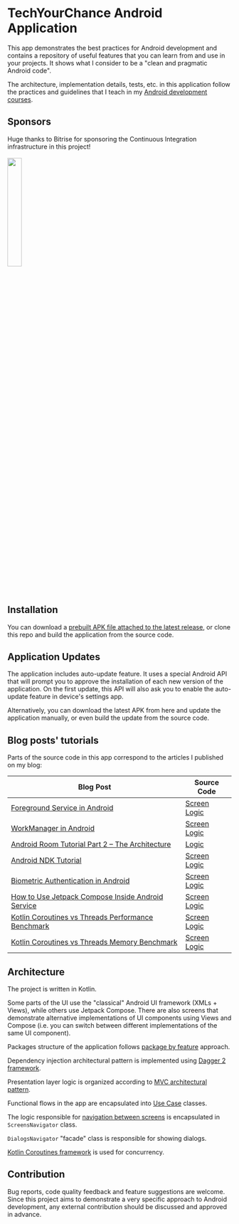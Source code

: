 # TechYourChance Android Application
This app demonstrates the best practices for Android development and contains a repository of useful features that you can learn from and use in your projects. It shows what I consider to be a "clean and pragmatic Android code".

The architecture, implementation details, tests, etc. in this application follow the practices and guidelines that I teach in my [Android development courses](https://www.techyourchance.com/courses/).

## Sponsors
<p>
    Huge thanks to Bitrise for sponsoring the Continuous Integration infrastructure in this project!<br><br>
    <a href="https://bitrise.io/?utm_source=twitter&utm_medium=social&utm_campaign=vasiliy-zukanov&utm_content=sponsored-post" target="_blank">
        <img src="https://github.com/techyourchance/TechYourChance-Android-Application/assets/12713429/e5c83f31-6caf-416c-93cf-cef713d0bd3d" width="25%" height="25%">
    </a>
</p>

## Installation

You can download a [prebuilt APK file attached to the latest release](https://github.com/techyourchance/TechYourChance-Android-Application/releases/latest), or clone this repo and build the application from the source code.

## Application Updates

The application includes auto-update feature. It uses a special Android API that will prompt you to approve the installation of each new version of the application. On the first update, this API will also ask you to enable the auto-update feature in device's settings app.

Alternatively, you can download the latest APK from here and update the application manually, or even build the update from the source code.

## Blog posts' tutorials

Parts of the source code in this app correspond to the articles I published on my blog:

| **Blog Post** | **Source Code** |
|---------------|-----------------|
| [Foreground Service in Android](https://www.techyourchance.com/foreground-service-in-android/) | [Screen](app/src/main/java/com/techyourchance/android/screens/foregroundservice) <br> [Logic](app/src/main/java/com/techyourchance/android/backgroundwork/foregroundservice) |
| [WorkManager in Android](https://www.techyourchance.com/work-manager-android-tutorial/) | [Screen](app/src/main/java/com/techyourchance/android/screens/workmanager) <br> [Logic](app/src/main/java/com/techyourchance/android/backgroundwork/workmanager) |
| [Android Room Tutorial Part 2 – The Architecture](https://www.techyourchance.com/android-room-tutorial-architecture/) | [Logic](https://github.com/techyourchance/TechYourChance-Android-Application/tree/master/database/src/main/java/com/techyourchance/android/database) |
| [Android NDK Tutorial](https://www.techyourchance.com/android-ndk-tutorial/) | [Screen](app/src/main/java/com/techyourchance/android/screens/ndkbasics) <br> [Logic](app/src/main/java/com/techyourchance/android/ndk) |
| [Biometric Authentication in Android](https://www.techyourchance.com/biometric-authentication-in-android/) | [Screen](app/src/main/java/com/techyourchance/android/screens/biometricauth) <br> [Logic](app/src/main/java/com/techyourchance/android/biometric) |
| [How to Use Jetpack Compose Inside Android Service](https://www.techyourchance.com/jetpack-compose-inside-android-service/) | [Screen](https://github.com/techyourchance/TechYourChance-Android-Application/tree/master/app/src/main/java/com/techyourchance/android/screens/composeoverlay) <br> [Logic](https://github.com/techyourchance/TechYourChance-Android-Application/tree/master/app/src/main/java/com/techyourchance/android/overlay) |
| [Kotlin Coroutines vs Threads Performance Benchmark](https://www.techyourchance.com/kotlin-coroutines-vs-threads-performance-benchmark/) | [Screen](app/src/main/java/com/techyourchance/android/screens/benchmarks/backgroundtasksstartupbenchmark) <br> [Logic](app/src/main/java/com/techyourchance/android/backgroundtasksbenchmark/startup) |
| [Kotlin Coroutines vs Threads Memory Benchmark](https://www.techyourchance.com/kotlin-coroutines-vs-threads-memory-benchmark/) | [Screen](app/src/main/java/com/techyourchance/android/screens/benchmarks/backgroundtasksmemorybenchmark) <br> [Logic](app/src/main/java/com/techyourchance/android/backgroundtasksbenchmark/memory) |


## Architecture

The project is written in Kotlin. 

Some parts of the UI use the "classical" Android UI framework (XMLs + Views), while others use Jetpack Compose. There are also screens that demonstrate alternative implementations of UI components using Views and Compose (i.e. you can switch between different implementations of the same UI component). 

Packages structure of the application follows [package by feature](https://www.techyourchance.com/popular-package-structures/) approach.

Dependency injection architectural pattern is implemented using [Dagger 2 framework](https://www.techyourchance.com/courses/android-dependency-injection-with-dagger-and-hilt/).

Presentation layer logic is organized according to [MVC architectural pattern](https://www.techyourchance.com/mvc-android-1/).

Functional flows in the app are encapsulated into [Use Case](https://www.techyourchance.com/how-to-use-case-interactor-kotlin/) classes.

The logic responsible for [navigation between screens](https://www.techyourchance.com/navigation-between-screens-android/) is encapsulated in `ScreensNavigator` class.

`DialogsNavigator` "facade" class is responsible for showing dialogs.

[Kotlin Coroutines framework](https://www.techyourchance.com/courses/kotlin-coroutines-in-android-course/) is used for concurrency.

## Contribution

Bug reports, code quality feedback and feature suggestions are welcome. Since this project aims to demonstrate a very specific approach to Android development, any external contribution should be discussed and approved in advance.
